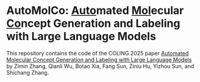 # AutoMolCo: <ins>Auto</ins>mated <ins>Mol</ins>ecular <ins>Co</ins>ncept Generation and Labeling with Large Language Models

This repository contains the code of the COLING 2025 paper [Automated Molecular Concept Generation and Labeling with Large Language Models](https://arxiv.org/abs/2406.09612) by Zimin Zhang, Qianli Wu, Botao Xia, Fang Sun, Ziniu Hu, Yizhou Sun, and Shichang Zhang.